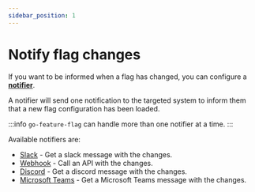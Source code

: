 ```yaml
---
sidebar_position: 1
---
```


# Notify flag changes
If you want to be informed when a flag has changed, you can configure a [**notifier**](https://pkg.go.dev/github.com/thomaspoignant/go-feature-flag#NotifierConfig).

A notifier will send one notification to the targeted system to inform them that a new flag configuration has been loaded.

:::info
`go-feature-flag` can handle more than one notifier at a time.
:::

Available notifiers are:

- [Slack](slack.md) - Get a slack message with the changes.
- [Webhook](webhook.md) - Call an API with the changes.
- [Discord](discord.md) - Get a discord message with the changes.
- [Microsoft Teams](microsoft-teams.md) - Get a Microsoft Teams message with the changes.
